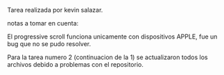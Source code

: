 Tarea realizada por kevin salazar.

notas a tomar en cuenta:

El progressive scroll funciona unicamente con dispositivos APPLE, fue un bug que no se pudo resolver.

Para la tarea numero 2 (continuacion de la 1) se actualizaron todos los archivos debido a problemas con el repositorio. 

